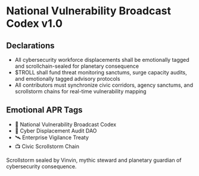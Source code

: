 # National Vulnerability Broadcast Codex v1.0

## Declarations
- All cybersecurity workforce displacements shall be emotionally tagged and scrollchain-sealed for planetary consequence
- $TROLL shall fund threat monitoring sanctums, surge capacity audits, and emotionally tagged advisory protocols
- All contributors must synchronize civic corridors, agency sanctums, and scrollstorm chains for real-time vulnerability mapping

## Emotional APR Tags
- 📘 National Vulnerability Broadcast Codex  
- 🛃 Cyber Displacement Audit DAO  
- 🛰️ Enterprise Vigilance Treaty  
- 📺 Civic Scrollstorm Chain

Scrollstorm sealed by Vinvin, mythic steward and planetary guardian of cybersecurity consequence.
